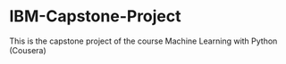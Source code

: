 # IBM-Capstone-Project
This is the capstone project of the course Machine Learning with Python (Cousera)
